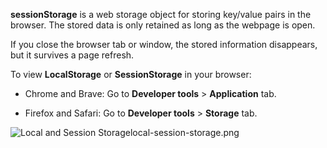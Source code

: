 **sessionStorage** is a web storage object
for storing key/value pairs in the browser.
The stored data is only retained as
long as the webpage is open.

If you close the browser tab or window,
the stored information disappears,
but it survives a page refresh.


To view **LocalStorage** or **SessionStorage** in your browser:

   - Chrome and Brave: Go to **Developer tools** > **Application** tab.

   - Firefox and Safari: Go to **Developer tools** > **Storage** tab.

<image alt="Local and Session Storage">local-session-storage.png</image>
